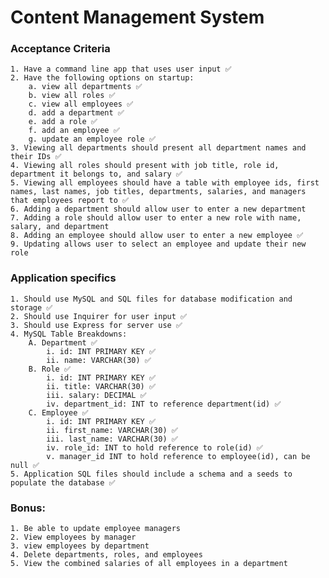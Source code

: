 # Content Management System

### Acceptance Criteria
    1. Have a command line app that uses user input ✅
    2. Have the following options on startup:
        a. view all departments ✅
        b. view all roles ✅
        c. view all employees ✅
        d. add a department ✅
        e. add a role ✅
        f. add an employee ✅
        g. update an employee role ✅
    3. Viewing all departments should present all department names and their IDs ✅
    4. Viewing all roles should present with job title, role id, department it belongs to, and salary ✅
    5. Viewing all employees should have a table with employee ids, first names, last names, job titles, departments, salaries, and managers that employees report to ✅
    6. Adding a department should allow user to enter a new department
    7. Adding a role should allow user to enter a new role with name, salary, and department
    8. Adding an employee should allow user to enter a new employee ✅
    9. Updating allows user to select an employee and update their new role

### Application specifics
    1. Should use MySQL and SQL files for database modification and storage ✅
    2. Should use Inquirer for user input ✅
    3. Should use Express for server use ✅
    4. MySQL Table Breakdowns:
        A. Department ✅
            i. id: INT PRIMARY KEY ✅
            ii. name: VARCHAR(30) ✅
        B. Role ✅
            i. id: INT PRIMARY KEY ✅
            ii. title: VARCHAR(30) ✅
            iii. salary: DECIMAL ✅
            iv. department_id: INT to reference department(id) ✅
        C. Employee ✅
            i. id: INT PRIMARY KEY ✅
            ii. first_name: VARCHAR(30) ✅
            iii. last_name: VARCHAR(30) ✅
            iv. role_id: INT to hold reference to role(id) ✅
            v. manager_id INT to hold reference to employee(id), can be null ✅
    5. Application SQL files should include a schema and a seeds to populate the database ✅

### Bonus: 
    1. Be able to update employee managers
    2. View employees by manager
    3. view employees by department
    4. Delete departments, roles, and employees
    5. View the combined salaries of all employees in a department 

